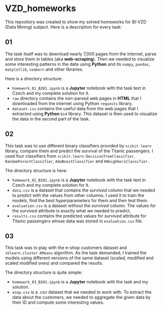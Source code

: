 # VZD_homeworks

This repository was created to show my solved homeworks for BI-VZD (Data Mining) subject. Here
is a description for every task:

## 01

The task itself was to download nearly 7,000 pages from the internet, parse and store them in 
tables (aka **web-scraping**). Then we needed to visualize some interesting patterns in the data
using **Python** and its `numpy`, `pandas`, `matplotlib`, `seaborn` and other libraries.

Here is a directory structure:

* `homework_01_B201.ipynb` is a **Jupyter** notebook with the task text in Czech and my complete
solution for it.
* `raw` directory contains the non-parsed web pages in **HTML** that I downloaded from the internet
using Python `requests` library.
* `dataset.csv` contains the useful data from the web pages that I extracted using **Python**
`bs4` library. This dataset is then used to visualize the data in the second part of the task.

## 02

This task was to use different binary classifiers provided by `scikit-learn` library, compare them
and predict the survival of the Titanic passengers. I used four classifiers from `scikit-learn`:
`DecisionTreeClassifier`, `RandomForestClassifier`, `AdaBoostClassifier` and `KNeighborsClassifier`.

The directory structure is here:

* `homework_02_B201.ipynb` is a **Jupyter** notebook with the task text in Czech and my complete
solution for it.
* `data.csv` is a dataset that contains the *survived* column that we needed to predict with the
values from other columns. I used it to train the models, find the best hyperparameters for them
and then test them.
* `evaluation.csv` is a dataset without the *survived* column. The values for the *survived*
attribute is exactly what we needed to predict.
* `results.csv` contains the predicted values for *survived* attribute for Titanic passengers
whose data was stored in `evaluation.csv` file.

## 03

This task was to play with the e-shop customers dataset and `sklearn.cluster.KMeans` algorithm.
As the task demanded, I trained the models using different versions of the same dataset (scaled,
modified and scaled modified ones) and compared the results.

The directory structure is quite simple:

* `homework_03_B201.ipynb` is a **Jupyter** notebook with the task and my solution.
* `esop.csv` is a .csv dataset that we needed to work with. To extract the data about the customers,
we needed to aggregate the given data by their ID and compute some interesting values.
